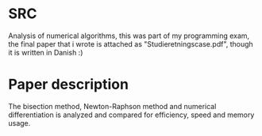 # SRC
Analysis of numerical algorithms, this was part of my programming exam, the final paper that i wrote is attached as "Studieretningscase.pdf", though it is written in Danish :)


# Paper description
The bisection method, Newton-Raphson method and numerical differentiation is analyzed and compared for efficiency, speed and memory usage.
